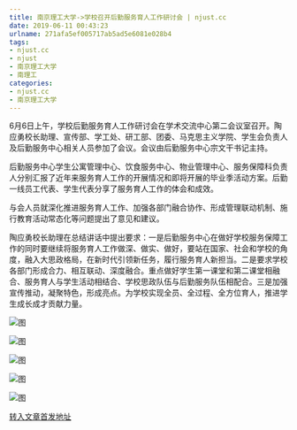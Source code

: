 ```yaml
---
title: 南京理工大学->学校召开后勤服务育人工作研讨会 | njust.cc
date: 2019-06-11 00:43:23
urlname: 271afa5ef005717ab5ad5e6081e028b4
tags: 
- njust.cc
- njust
- 南京理工大学
- 南理工
categories:
- njust.cc
- 南京理工大学
---
```



6月6日上午，学校后勤服务育人工作研讨会在学术交流中心第二会议室召开。陶应勇校长助理、宣传部、学工处、研工部、团委、马克思主义学院、学生会负责人及后勤服务中心相关人员参加了会议。会议由后勤服务中心宗文干书记主持。

后勤服务中心学生公寓管理中心、饮食服务中心、物业管理中心、服务保障科负责人分别汇报了近年来服务育人工作的开展情况和即将开展的毕业季活动方案。后勤一线员工代表、学生代表分享了服务育人工作的体会和成效。

与会人员就深化推进服务育人工作、加强各部门融合协作、形成管理联动机制、施行教育活动常态化等问题提出了意见和建议。   

陶应勇校长助理在总结讲话中提出要求：一是后勤服务中心在做好学校服务保障工作的同时要继续将服务育人工作做深、做实、做好，要站在国家、社会和学校的角度，融入大思政格局，在新时代引领新任务，履行服务育人新担当。二是要求学校各部门形成合力、相互联动、深度融合。重点做好学生第一课堂和第二课堂相融合、服务育人与学生活动相结合、学校思政队伍与后勤服务队伍相配合。三是加强宣传推动，凝聚特色，形成亮点。为学校实现全员、全过程、全方位育人，推进学生成长成才贡献力量。



![图](http://zs.njust.edu.cn/_upload/article/images/57/da/238eb84c4bd5b258a8ccb2d3b4e2/b363d502-a14d-43f9-a8d6-36ef6ab3bcd8.jpg)

![图](http://zs.njust.edu.cn/_upload/article/images/57/da/238eb84c4bd5b258a8ccb2d3b4e2/128994a1-75b5-4ffa-9e5c-68d1b2ffd7c9.jpg)

![图](http://zs.njust.edu.cn/_upload/article/images/57/da/238eb84c4bd5b258a8ccb2d3b4e2/3f23e073-43e7-46a9-b2fc-6907341d9bd8.jpg)

![图](http://zs.njust.edu.cn/_upload/article/images/57/da/238eb84c4bd5b258a8ccb2d3b4e2/af278b02-346e-4e58-ac20-4403377f9043.jpg)

![图](http://zs.njust.edu.cn/_upload/article/images/57/da/238eb84c4bd5b258a8ccb2d3b4e2/3391955e-531a-4962-a4fd-230a78fdef96.jpg)

[转入文章首发地址](http://zs.njust.edu.cn/1a/a4/c4621a203428/page.htm)